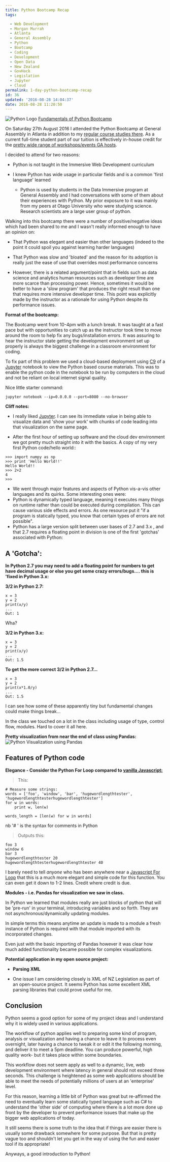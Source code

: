 ```yaml
---
title: Python Bootcamp Recap
tags: 

  - Web Development
  - Morgan Murrah
  - Atlanta
  - General Assembly
  - Python
  - Bootcamp
  - Coding
  - Development
  - Open Data
  - New Zealand
  - GovHack
  - Legislation
  - Jupyter
  - Cloud
permalink: 1-day-python-bootcamp-recap
id: 36
updated: '2016-08-28 14:04:37'
date: 2016-08-28 11:20:50
---
```


![Python Logo](https://www.python.org/static/community_logos/python-logo-master-v3-TM.png)
[Fundamentals of Python Bootcamp](https://generalassemb.ly/education/fundamentals-of-python-bootcamp/atlanta)

On Saturday 27th August 2016 I attended the Python Bootcamp at General Assembly in Atlanta in addition to my [regular course studies there](https://www.airbridge.ac.nz/2016/08/01/my-schedule-for-the-next-few-months/). As a current full-time student part of our tuition is effectively in-house credit for the [pretty wide range of workshops/events GA hosts](https://generalassemb.ly/education?).

I decided to attend for two reasons:


* Python is not taught in the Immersive Web Development curriculum

* I knew Python has wide usage in particular fields and is a common 'first language' learned 

  * Python is used by students in the Data Immersive program at General Assembly and I had conversations with some of them about their experiences with Python. My prior exposure to it was mainly from my peers at Otago University who were studying science. Research scientists are a large user group of python.


Walking into this bootcamp there were a number of positive/negative ideas which had been shared to me and I wasn't really informed enough to have an opinion on:

* That Python was elegant and easier than other languages (indeed to the point it could spoil you against learning harder languages)

* That Python was slow and 'bloated' and the reason for its adoption is really just the ease of use that overrides most performance concerns

 * However, there is a related argument/point that in fields such as data science and analytics human resources such as developer time are more scarce than processing power. Hence, sometimes it would be better to have a 'slow program' that produces the right result than one that requires more intensive developer time. This point was explicitly made by the instructor as a rationale for using Python despite its performance issues.

**Format of the bootcamp:**

The Bootcamp went from 10-4pm with a lunch break. It was taught at a fast pace but with opportunities to catch up as the instructor took time to move around the room to help fix any bugs/installation errors. It was assuring to hear the instructor state getting the development environment set up properly is always the biggest challenge in a classroom environment for coding.

To fix part of this problem we used a cloud-based deployment using [C9](www.c9.io) of a [Jupyter](https://jupyter.org/) notebook to view the Python based course materials. This was to enable the python code in the notebook to be run by computers in the cloud and not be reliant on local internet signal quality. 

Nice little starter command:

``jupyter notebook --ip=0.0.0.0 --port=8080 --no-browser``

**Cliff notes:**

* I really liked [Jupyter](https://jupyter.org/). I can see its immediate value in being able to visualize data and 'show your work' with chunks of code leading into that visualization on the same page.

* After the first hour of setting up software and the cloud dev environment we got pretty much straight into it with the basics. A copy of my very first Python code/hello world::

```
>>> import numpy as np
>>> print 'Hello World!!'
Hello World!!
>>> 2+2
4
>>>
```
* We went through major features and aspects of Python vis-a-vis other languages and its quirks. Some interesting ones were:
 *  Python is dynamically typed language, meaning it executes many things on runtime rather than could be executed during compilation. This can cause various side effects and errors. As one resource put it "if a program is statically typed, you know that certain types of errors are not possible".
 * Python has a large version split between user bases of 2.7 and 3.x , and that 2.7 requires a floating point in division is one of the first 'gotchas' associated with Python:

**A 'Gotcha':**
--

**In Python 2.7 you may need to add a floating point for numbers to get have decimal usage or else you get some crazy errors/bugs.... this is 'fixed in Python 3.x:**

**3/2 in Python 2.7:**
```
x = 3
y = 2
print(x/y)
...
Out: 1
```
Wha?

**3/2 in Python 3.x:**
```
x = 3
y = 2
print(x/y)
...
Out: 1.5
```
**To get the more correct 3/2 in Python 2.7...**
```
x = 3
y = 2
print(x*1.0/y)
...
Out: 1.5 
```
I can see how some of these apparently tiny but fundamental changes could make things break...

In the class we touched on a lot in the class including usage of type, control flow, modules. Hard to cover it all here.

**Pretty visualization from near the end of class using Pandas:**
![Python Visualization using Pandas](https://i.imgur.com/n1exROn.png)


Features of Python code
--

**Elegance - Consider the Python For Loop compared to [vanilla Javascript:](http://www.w3schools.com/js/js_loop_for.asp)**

>This:
```
# Measure some strings:
words = ['foo', 'window', 'bar', 'hugewordlengthtester', 'hugewordlengthtesterhugewordlengthtester']
for w in words:
    print w, len(w)
    
words_length = [len(w) for w in words]
```
nb '# ' is the syntax for comments in Python
>Outputs this:

```
foo 3
window 6
bar 3
hugewordlengthtester 20
hugewordlengthtesterhugewordlengthtester 40
```
I barely need to tell _anyone_ who has been anywhere near a [Javascript For Loop](http://www.w3schools.com/js/js_loop_for.asp) that this is a much more elegant and simple code for this function. You can even get it down to 1-2 lines. Credit where credit is due.


**Modules - i.e. Pandas for visualization we saw in class.**

In Python we learned that modules really are just blocks of python that will be 'pre-run' in your terminal, introducing variables and so forth. They are not asynchronous/dynamically updating modules. 

In simple terms this means anytime an update is made to a module a fresh instance of Python is required with that module imported with its incorporated changes.

Even just with the basic importing of Pandas however it was clear how much added functionality became possible for complex visualizations.

**Potential application in my open source project:**

 * **Parsing XML**

  * One issue I am considering closely is XML of NZ Legislation as part of an open-source project. It seems Python has some excellent XML parsing libraries that could prove useful for me.  

Conclusion 
--
Python seems a good option for some of my project ideas and I understand why it is widely used in various applications.

The workflow of python applies well to preparing some kind of program, analysis or visualization and having a chance to leave it to process even overnight, later having a chance to tweak it or edit it the following morning, and deliver it to meet a 5pm deadline. You can produce powerful, high quality work- but it takes place within some boundaries.

This workflow does not seem apply as well to a dynamic, live, web development environment where latency in general should not exceed three seconds. This challenge is heightened as some web applications should be able to meet the needs of potentially millions of users at an 'enterprise' level.

For this reason, learning a little bit of Python was great but re-affirmed the need to eventually learn some statically typed language such as C# to understand the 'other side' of computing where there is a lot more done up front by the developer to prevent performance issues that make up the bigger web applications of today.

It still seems there is some truth to the idea that if things are easier there is usually some drawback somewhere for some purpose. But that is pretty vague too and shouldn't let you get in the way of using the fun and easier tool if its appropriate! 

Anyways, a good introduction to Python!
